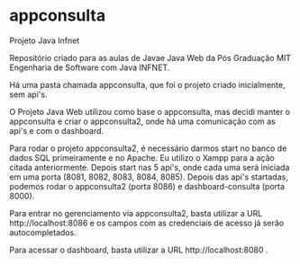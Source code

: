 
# appconsulta
Projeto Java Infnet

Repositório criado para as aulas de Javae Java Web da Pós Graduação MIT Engenharia de Software com Java INFNET.

Há uma pasta chamada appconsulta, que foi o projeto criado inicialmente, sem api's.

O Projeto Java Web utilizou como base o appconsulta, mas decidi manter o appconsulta e criar o appconsulta2, onde há uma comunicação com as api's e com o dashboard.

Para rodar o projeto appconsulta2, é necessário darmos start no banco de dados SQL primeiramente e no Apache. Eu utilizo o Xampp para a ação citada anteriormente. Depois start nas 5 api's, onde cada uma será iniciada em uma porta (8081, 8082, 8083, 8084, 8085). Depois das api's startadas, podemos rodar o appconsulta2 (porta 8086) e dashboard-consulta (porta 8000).

Para entrar no gerenciamento via appconsulta2, basta utilizar a URL http://localhost:8086 e os campos com as credenciais de acesso já serão autocompletados.

Para acessar o dashboard, basta utilizar a URL http://localhost:8080 .
